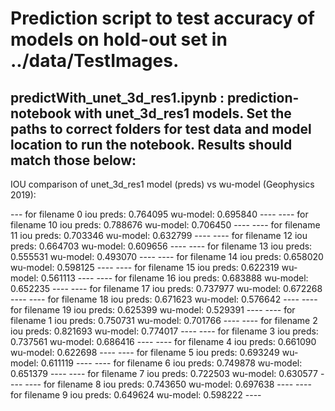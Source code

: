 # Prediction script to test accuracy of models on hold-out set in ../data/TestImages.

## predictWith_unet_3d_res1.ipynb : prediction-notebook with unet_3d_res1 models. Set the paths to correct folders for test data and model location to run the notebook. Results should match those below:

IOU comparison of unet_3d_res1 model (preds) vs wu-model (Geophysics 2019):

--- for filename 0 iou preds: 0.764095 wu-model: 0.695840 ----</n>
 ---- for filename 10 iou preds: 0.788676 wu-model: 0.706450 ----
 ---- for filename 11 iou preds: 0.703346 wu-model: 0.632799 ----
 ---- for filename 12 iou preds: 0.664703 wu-model: 0.609656 ----
 ---- for filename 13 iou preds: 0.555531 wu-model: 0.493070 ----
 ---- for filename 14 iou preds: 0.658020 wu-model: 0.598125 ----
 ---- for filename 15 iou preds: 0.622319 wu-model: 0.561113 ----
 ---- for filename 16 iou preds: 0.683888 wu-model: 0.652235 ----
 ---- for filename 17 iou preds: 0.737977 wu-model: 0.672268 ----
 ---- for filename 18 iou preds: 0.671623 wu-model: 0.576642 ----
 ---- for filename 19 iou preds: 0.625399 wu-model: 0.529391 ----
 ---- for filename 1 iou preds: 0.750731 wu-model: 0.701766 ----
 ---- for filename 2 iou preds: 0.821693 wu-model: 0.774017 ----
 ---- for filename 3 iou preds: 0.737561 wu-model: 0.686416 ----
 ---- for filename 4 iou preds: 0.661090 wu-model: 0.622698 ----
 ---- for filename 5 iou preds: 0.693249 wu-model: 0.611119 ----
 ---- for filename 6 iou preds: 0.749878 wu-model: 0.651379 ----
 ---- for filename 7 iou preds: 0.722503 wu-model: 0.630577 ----
 ---- for filename 8 iou preds: 0.743650 wu-model: 0.697638 ----
 ---- for filename 9 iou preds: 0.649624 wu-model: 0.598222 ----
